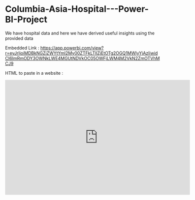 # Columbia-Asia-Hospital---Power-BI-Project
We have hospital data and here we have derived useful insights using the provided data 

Embedded Link : 
https://app.powerbi.com/view?r=eyJrIjoiMDBkNGZiZWYtYmI2My00ZTFkLTllZjEtOTg2OGQ1MWIyYjAzIiwidCI6ImRmODY3OWNkLWE4MGUtNDVkOC05OWFjLWM4M2VkN2ZmOTVhMCJ9


HTML to paste in a website : 
<iframe title="DoctorDataFinal" width="600" height="373.5" src="https://app.powerbi.com/view?r=eyJrIjoiMDBkNGZiZWYtYmI2My00ZTFkLTllZjEtOTg2OGQ1MWIyYjAzIiwidCI6ImRmODY3OWNkLWE4MGUtNDVkOC05OWFjLWM4M2VkN2ZmOTVhMCJ9" frameborder="0" allowFullScreen="true"></iframe>
